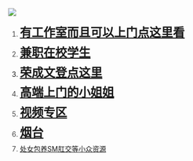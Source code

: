 <p title="3434"><br></p><p title="3434"><img _moz_resizing="false" src="http://wh8888888888.houpan168.com/upload/tid/445/4d55815bc81907a39de80b0ff792c484.png"><br></p><ol><li class="" style="margin-top: 0pt; margin-bottom: 0pt; color: rgb(73, 73, 73); line-height: 1.7; list-style-type: decimal;"><strong style="color: rgb(112, 177, 231);"><font size="5"><a href="http://wh88888888888888888.qqweipan.com/?t/591.html=" target="_self" title="34343" class="">有工作室而且可以上门点这里看</a></font></strong></li><li class="" style="margin-top: 0pt; margin-bottom: 0pt; color: rgb(73, 73, 73); line-height: 1.7; list-style-type: decimal;"><strong style="color: rgb(112, 177, 231);"><font size="5"><a href="http://wh88888888888888888.qqweipan.com/?t/566.html=" target="_self" title="34344" class="">兼职在校学生</a></font></strong></li><li class="" style="margin-top: 0pt; margin-bottom: 0pt; line-height: 1.7; list-style-type: decimal;"><strong><font color="#70b1e7" size="5"><a href="http://wh88888888888888888.qqweipan.com/?t/431.html=" target="_self" title="344" class="">荣成文登点这里</a></font></strong></li><li class="" style="margin-top: 0pt; margin-bottom: 0pt; color: rgb(73, 73, 73); line-height: 1.7; list-style-type: decimal;"><strong style="color: rgb(112, 177, 231);"><font size="5"><a href="https://weihaimp4.oss-cn-qingdao.aliyuncs.com/%E9%AB%98%E7%AB%AF%E5%AD%A6%E5%A6%B9-20200901.pdf" target="_self" title="3434">高端上门的小姐姐</a></font></strong></li><li class="" style="margin-top: 0pt; margin-bottom: 0pt; color: rgb(73, 73, 73); line-height: 1.7; list-style-type: decimal;"><font size="5"><b><a href="http://wh88888888888888888.qqweipan.com/?t/595.html=" target="_self" title="455" class="">视频专区</a></b></font></li><li class="" style="margin-top: 0pt; margin-bottom: 0pt; color: rgb(73, 73, 73); line-height: 1.7; list-style-type: decimal;"><strong style="color: rgb(112, 177, 231);"><font size="5"><a href="http://wh88888888888888888.qqweipan.com/?t/443.html=" target="_self" title="3434" class="">烟台</a></font></strong></li><li class="" style="margin-top: 0pt; margin-bottom: 0pt; color: rgb(73, 73, 73); line-height: 1.7; list-style-type: decimal;"><strong style="color: rgb(112, 177, 231);"><span style="font-weight: 400;"><a href="http://wh88888888888888888.qqweipan.com/?t/503.html=" target="_self" title="3443" class="selected">处女包养SM肛交等小众资源</a></span></strong></li></ol>
